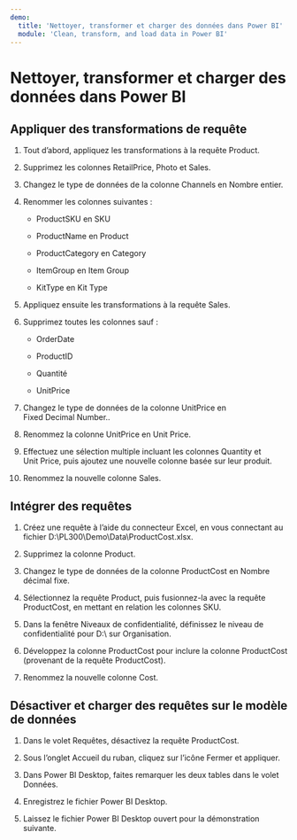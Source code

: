 ```yaml
---
demo:
  title: 'Nettoyer, transformer et charger des données dans Power BI'
  module: 'Clean, transform, and load data in Power BI'
---
```


# Nettoyer, transformer et charger des données dans Power BI

## Appliquer des transformations de requête

1. Tout d’abord, appliquez les transformations à la requête Product.

1. Supprimez les colonnes RetailPrice, Photo et Sales.

1. Changez le type de données de la colonne Channels en Nombre entier.

1. Renommer les colonnes suivantes :

    - ProductSKU en SKU

    - ProductName en Product

    - ProductCategory en Category

    - ItemGroup en Item Group

    - KitType en Kit Type

1. Appliquez ensuite les transformations à la requête Sales.

1. Supprimez toutes les colonnes sauf :

    - OrderDate

    - ProductID

    - Quantité

    - UnitPrice

1. Changez le type de données de la colonne UnitPrice en Fixed Decimal Number..

1. Renommez la colonne UnitPrice en Unit Price.

1. Effectuez une sélection multiple incluant les colonnes Quantity et Unit Price, puis ajoutez une nouvelle colonne basée sur leur produit.

1. Renommez la nouvelle colonne Sales.

## Intégrer des requêtes

1. Créez une requête à l’aide du connecteur Excel, en vous connectant au fichier D:\PL300\Demo\Data\ProductCost.xlsx.

1. Supprimez la colonne Product.

1. Changez le type de données de la colonne ProductCost en Nombre décimal fixe.

1. Sélectionnez la requête Product, puis fusionnez-la avec la requête ProductCost, en mettant en relation les colonnes SKU.

1. Dans la fenêtre Niveaux de confidentialité, définissez le niveau de confidentialité pour D:\ sur Organisation.

1. Développez la colonne ProductCost pour inclure la colonne ProductCost (provenant de la requête ProductCost).

1. Renommez la nouvelle colonne Cost.

## Désactiver et charger des requêtes sur le modèle de données

1. Dans le volet Requêtes, désactivez la requête ProductCost.

1. Sous l’onglet Accueil du ruban, cliquez sur l’icône Fermer et appliquer.

1. Dans Power BI Desktop, faites remarquer les deux tables dans le volet Données.

1. Enregistrez le fichier Power BI Desktop.

1. Laissez le fichier Power BI Desktop ouvert pour la démonstration suivante.

